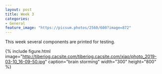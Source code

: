 ```yaml
---
layout: post
title: Week 3
categories:
- General
feature_image: "https://picsum.photos/2560/600?image=872"
---
```

This week several components are printed for testing.

{% include figure.html image="http://tiberiog.cacsite.com/tiberiog.cacsite.com/xiao/photo_2019-03-10_16-09-50.jpg" caption="brain storming" width="300" height="800" %}